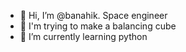 - 👋 Hi, I’m @banahik. Space engineer
- 🤖 I'm trying to make a balancing cube
- 🌱 I’m currently learning python

<!---
banahik/banahik is a ✨ special ✨ repository because its `README.md` (this file) appears on your GitHub profile.
You can click the Preview link to take a look at your changes.
--->

